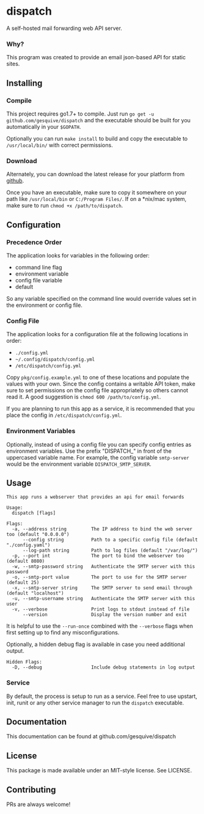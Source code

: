 # dispatch

A self-hosted mail forwarding web API server.

### Why?
This program was created to provide an email json-based API for static sites.

## Installing

### Compile
This project requires go1.7+ to compile. Just run `go get -u github.com/gesquive/dispatch` and the executable should be built for you automatically in your `$GOPATH`.

Optionally you can run `make install` to build and copy the executable to `/usr/local/bin/` with correct permissions.

### Download
Alternately, you can download the latest release for your platform from [github](https://github.com/gesquive/dispatch/releases).

Once you have an executable, make sure to copy it somewhere on your path like `/usr/local/bin` or `C:/Program Files/`.
If on a \*nix/mac system, make sure to run `chmod +x /path/to/dispatch`.

## Configuration

### Precedence Order
The application looks for variables in the following order:
 - command line flag
 - environment variable
 - config file variable
 - default

So any variable specified on the command line would override values set in the environment or config file.

### Config File
The application looks for a configuration file at the following locations in order:
 - `./config.yml`
 - `~/.config/dispatch/config.yml`
 - `/etc/dispatch/config.yml`

Copy `pkg/config.example.yml` to one of these locations and populate the values with your own. Since the config contains a writable API token, make sure to set permissions on the config file appropriately so others cannot read it. A good suggestion is `chmod 600 /path/to/config.yml`.

If you are planning to run this app as a service, it is recommended that you place the config in `/etc/dispatch/config.yml`.

### Environment Variables
Optionally, instead of using a config file you can specify config entries as environment variables. Use the prefix "DISPATCH_" in front of the uppercased variable name. For example, the config variable `smtp-server` would be the environment variable `DISPATCH_SMTP_SERVER`.

## Usage

```console
This app runs a webserver that provides an api for email forwards

Usage:
  dispatch [flags]

Flags:
  -a, --address string         The IP address to bind the web server too (default "0.0.0.0")
      --config string          Path to a specific config file (default "./config.yaml")
      --log-path string        Path to log files (default "/var/log/")
  -p, --port int               The port to bind the webserver too (default 8080)
  -w, --smtp-password string   Authenticate the SMTP server with this password
  -o, --smtp-port value        The port to use for the SMTP server (default 25)
  -x, --smtp-server string     The SMTP server to send email through (default "localhost")
  -u, --smtp-username string   Authenticate the SMTP server with this user
  -v, --verbose                Print logs to stdout instead of file
      --version                Display the version number and exit
```

It is helpful to use the `--run-once` combined with the `--verbose` flags when first setting up to find any misconfigurations.

Optionally, a hidden debug flag is available in case you need additional output.
```console
Hidden Flags:
  -D, --debug                  Include debug statements in log output
```

### Service
By default, the process is setup to run as a service. Feel free to use upstart, init, runit or any other service manager to run the `dispatch` executable.

## Documentation

This documentation can be found at github.com/gesquive/dispatch

## License

This package is made available under an MIT-style license. See LICENSE.

## Contributing

PRs are always welcome!


<!-- TODO: Include some default upstart/init scripts -->
<!-- TODO: Include a logrotate script -->
<!-- TODO: Create a detailed service install script -->
